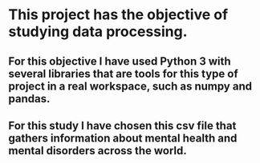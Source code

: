 # This project has the objective of studying data processing. 

## For this objective I have used Python 3 with several libraries that are tools for this type of project in a real workspace, such as numpy and pandas.

## For this study I have chosen this csv file that gathers information about mental health and mental disorders across the world.

